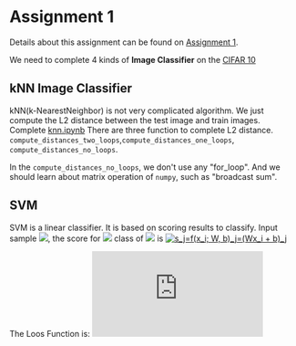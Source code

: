 # Assignment 1
Details about this assignment can be found on [Assignment 1](https://cs231n.github.io/assignments2017/assignment1/).

We need to complete 4 kinds of **Image Classifier** on the [CIFAR 10](https://www.cs.toronto.edu/~kriz/cifar.html)
## kNN Image Classifier
kNN(k-NearestNeighbor) is not very complicated algorithm. We just compute the L2 distance between the test image and train images. <br>
Complete [knn.ipynb](https://github.com/deepblacksky/cs231n_assignment/blob/master/assignment1/knn.ipynb)
There are three function to complete L2 distance.
`compute_distances_two_loops`,`compute_distances_one_loops`, `compute_distances_no_loops`.

In the `compute_distances_no_loops`, we don't use any "for_loop". And we should learn about matrix operation of `numpy`,
such as "broadcast sum".

## SVM
SVM is a linear classifier. It is based on scoring results to classify.
Input sample ![](http://chart.googleapis.com/chart?cht=tx&chl=x_i),
the score for ![](http://chart.googleapis.com/chart?cht=tx&chl=j) class of ![](http://chart.googleapis.com/chart?cht=tx&chl=x_i)
is
<a href="https://www.codecogs.com/eqnedit.php?latex=s_j=f(x_i;&space;W,&space;b)_j=(Wx_i&space;&plus;&space;b)_j" target="_blank"><img src="https://latex.codecogs.com/gif.latex?s_j=f(x_i;&space;W,&space;b)_j=(Wx_i&space;&plus;&space;b)_j" title="s_j=f(x_i; W, b)_j=(Wx_i + b)_j" /></a>

The Loos Function is:
![](https://latex.codecogs.com/gif.latex?%24%24L_i%3D%5Csum_%7Bj%5Cneqy_i%7Dmax%280%2Cs_j-s_%7By_i%7D&plus;%5CDelta%29%24%24)

